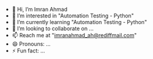 - 👋 Hi, I’m Imran Ahmad
- 👀 I’m interested in "Automation Testing - Python"
- 🌱 I’m currently learning "Automation Testing - Python"
- 💞️ I’m looking to collaborate on ...
- 📫 Reach me at "imranahmad_ah@rediffmail.com"
- 😄 Pronouns: ...
- ⚡ Fun fact: ...

<!---
imranc07/imranc07 is a ✨ special ✨ repository because its `README.md` (this file) appears on your GitHub profile.
You can click the Preview link to take a look at your changes.
--->
